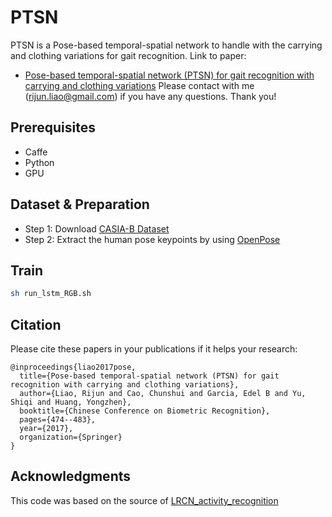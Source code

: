 # PTSN
PTSN is a Pose-based temporal-spatial network to handle with the carrying and clothing variations for gait recognition.
Link to paper:
- [Pose-based temporal-spatial network (PTSN) for gait recognition with carrying and clothing variations](http://r.web.umkc.edu/rlyfv/papers/2017_ccbr.pdf)
Please contact with me (rijun.liao@gmail.com) if you have any questions. Thank you!

## Prerequisites

- Caffe
- Python
- GPU

## Dataset & Preparation
- Step 1: Download [CASIA-B Dataset](http://www.cbsr.ia.ac.cn/english/Gait%20Databases.asp)
- Step 2: Extract the human pose keypoints by using [OpenPose](https://github.com/CMU-Perceptual-Computing-Lab/openpose)

## Train
```bash
sh run_lstm_RGB.sh
```

## Citation
Please cite these papers in your publications if it helps your research:
```
@inproceedings{liao2017pose,
  title={Pose-based temporal-spatial network (PTSN) for gait recognition with carrying and clothing variations},
  author={Liao, Rijun and Cao, Chunshui and Garcia, Edel B and Yu, Shiqi and Huang, Yongzhen},
  booktitle={Chinese Conference on Biometric Recognition},
  pages={474--483},
  year={2017},
  organization={Springer}
}
```

## Acknowledgments
This code was based on the source of [LRCN_activity_recognition](https://github.com/intel/caffe/tree/master/examples/LRCN_activity_recognition)
